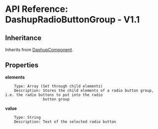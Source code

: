 # API Reference: DashupRadioButtonGroup - V1.1

## Inheritance

Inherits from [DashupComponent](dashup-component.md).

## Properties

**elements**
    
        Type: Array (Set through child elements)
        Description: Stores the child elements of a radio button group, i.e. the radio buttons to put into the radio
                     button group
        
**value** 

        Type: String
        Description: Text of the selected radio button